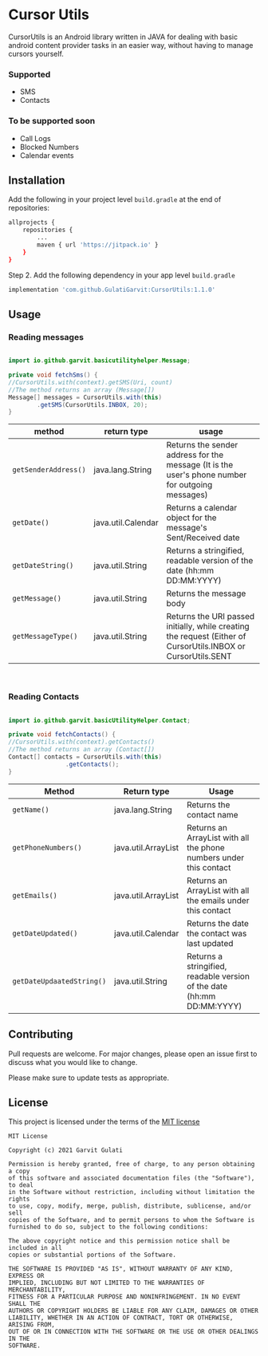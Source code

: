 # Cursor Utils

CursorUtils is an Android library written in JAVA for dealing with basic android content provider tasks in an easier way, without having to manage cursors yourself.
### Supported
- SMS
- Contacts

### To be supported soon
- Call Logs
- Blocked Numbers
- Calendar events

## Installation

Add the following in your project level `build.gradle` at the end of repositories:
```bash
allprojects {
	repositories {
		...
		maven { url 'https://jitpack.io' }
	}
}
```
Step 2. Add the following dependency in your app level `build.gradle`
```bash
implementation 'com.github.GulatiGarvit:CursorUtils:1.1.0'
  ```

## Usage

### Reading messages

```JAVA

import io.github.garvit.basicutilityhelper.Message;

private void fetchSms() {
//CursorUtils.with(context).getSMS(Uri, count)
//The method returns an array (Message[])
Message[] messages = CursorUtils.with(this)
		.getSMS(CursorUtils.INBOX, 20);
}
```
| method             | return type        | usage                                                                                                                   |
|--------------------|--------------------|-------------------------------------------------------------------------------------------------------------------------|
| `getSenderAddress()` | java.lang.String   | Returns the sender address for the message (It is the user's phone number for outgoing messages)                        |
| `getDate()`          | java.util.Calendar | Returns a calendar object for the message's Sent/Received date                                                          |
| `getDateString()`    | java.util.String   | Returns a stringified, readable version of the date (hh:mm DD:MM:YYYY)                                                  |
| `getMessage()`       | java.util.String   | Returns the message body                                                                                                |
| `getMessageType()`   | java.util.String   | Returns the URI passed initially, while creating the request (Either of CursorUtils.INBOX or CursorUtils.SENT |

<br>

### Reading Contacts

```JAVA

import io.github.garvit.basicUtilityHelper.Contact;

private void fetchContacts() {
//CursorUtils.with(context).getContacts()
//The method returns an array (Contact[])
Contact[] contacts = CursorUtils.with(this)
				.getContacts();
}

```
| Method                  | Return type         | Usage                                                                      |
|-------------------------|---------------------|----------------------------------------------------------------------------|
| `getName()`               | java.lang.String    | Returns the contact name                                                   |
| `getPhoneNumbers()`       | java.util.ArrayList | Returns an ArrayList<String> with all the phone numbers under this contact |
| `getEmails()`             | java.util.ArrayList | Returns an ArrayList<String> with all the emails under this contact        |
| `getDateUpdated()`        | java.util.Calendar  | Returns the date the contact was last updated                              |
| `getDateUpdaatedString()` | java.util.String    | Returns a stringified, readable version of the date (hh:mm DD:MM:YYYY)     |

## Contributing
Pull requests are welcome. For major changes, please open an issue first to discuss what you would like to change.

Please make sure to update tests as appropriate.

## License
This project is licensed under the terms of the [MIT license](https://choosealicense.com/licenses/mit/)

```
MIT License

Copyright (c) 2021 Garvit Gulati

Permission is hereby granted, free of charge, to any person obtaining a copy
of this software and associated documentation files (the "Software"), to deal
in the Software without restriction, including without limitation the rights
to use, copy, modify, merge, publish, distribute, sublicense, and/or sell
copies of the Software, and to permit persons to whom the Software is
furnished to do so, subject to the following conditions:

The above copyright notice and this permission notice shall be included in all
copies or substantial portions of the Software.

THE SOFTWARE IS PROVIDED "AS IS", WITHOUT WARRANTY OF ANY KIND, EXPRESS OR
IMPLIED, INCLUDING BUT NOT LIMITED TO THE WARRANTIES OF MERCHANTABILITY,
FITNESS FOR A PARTICULAR PURPOSE AND NONINFRINGEMENT. IN NO EVENT SHALL THE
AUTHORS OR COPYRIGHT HOLDERS BE LIABLE FOR ANY CLAIM, DAMAGES OR OTHER
LIABILITY, WHETHER IN AN ACTION OF CONTRACT, TORT OR OTHERWISE, ARISING FROM,
OUT OF OR IN CONNECTION WITH THE SOFTWARE OR THE USE OR OTHER DEALINGS IN THE
SOFTWARE.
```
